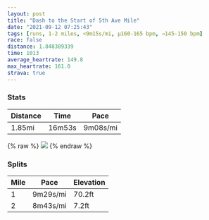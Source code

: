 ```yaml
---
layout: post
title: "Dash to the Start of 5th Ave Mile"
date: "2021-09-12 07:25:43"
tags: [runs, 1-2 miles, <9m15s/mi, μ160-165 bpm, →145-150 bpm]
race: false
distance: 1.848389339
time: 1013
average_heartrate: 149.8
max_heartrate: 161.0
strava: true
---
```


### Stats

| Distance | Time | Pace |
|----------|------|------|
|1.85mi|16m53s|9m08s/mi|

{% raw %}
<img src='https://maps.googleapis.com/maps/api/staticmap?maptype=roadmap&path=enc:m{~wFdjibMGH]r@Qh@@F@AEDEPm@fAOj@_@l@On@C^?LUr@FJVPXd@NFPPBVDJC^]f@I^KTg@|@CJRZHf@Db@Aj@LRTBFRAf@BBVH`@b@h@JFJFNJDJPXTPRh@`@NTVTPFP@b@Nh@b@HPDPNJPTd@HFCNDl@FP?DBBRb@N^`@ZBZPPVXDPF?DFA@TXGl@t@VJRPARRTTJLH`@LZd@R@LF`Al@@Dj@^Hj@JNLNF?RJFLLBHPb@Nn@A^@DV^h@R?ZB~@GF@BBEHLNLBHPVDPLb@HZNl@FLL\Lb@@ZDr@`@Zb@D?RRTDJNJVPbAPTCXNDVCJFL\DDJ@@@?RBDv@H\XLR\HP\d@ZLh@FLV@VJBFRLXJ`@D\G?HF@BJAd@DNJL\PZ\NXn@PNATDLHNPZLVZBJFFZGL?JPDj@ZVH^^V^JN^ZTb@j@XNNR^Zv@Jb@N`@HLL^FJAVFPNLDFFFTv@Xj@JNH`@f@HP@\|@AHF^J^ZHJLHTBW?k@DDAGB&key=AIzaSyC1MId7bFpkLXNAaYhBSTb8jLyiSqzbDtM&size=800x800&markers=color:yellow|label:S|40.79559,-73.94483&markers=color:green|label:F|40.77828999999996,-73.96311000000003'>
{% endraw %}

### Splits

| Mile | Pace | Elevation |
|------|------|-----------|
|1|9m29s/mi|70.2ft|
|2|8m43s/mi|7.2ft|
